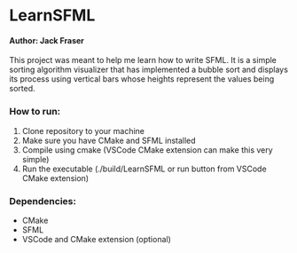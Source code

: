 # LearnSFML

#### Author: Jack Fraser

This project was meant to help me learn how to write SFML. It is a simple
sorting algorithm visualizer that has implemented a bubble sort and displays
its process using vertical bars whose heights represent the values being
sorted.

### How to run:

1. Clone repository to your machine
2. Make sure you have CMake and SFML installed
3. Compile using cmake (VSCode CMake extension can make this very simple)
4. Run the executable (./build/LearnSFML or run button from VSCode CMake extension)

### Dependencies:

* CMake
* SFML
* VSCode and CMake extension (optional)
